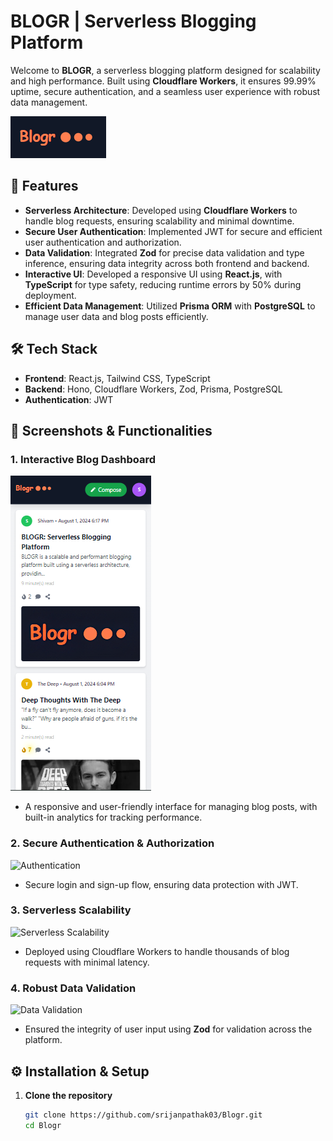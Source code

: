 # BLOGR | Serverless Blogging Platform

Welcome to **BLOGR**, a serverless blogging platform designed for scalability and high performance. Built using **Cloudflare Workers**, it ensures 99.99% uptime, secure authentication, and a seamless user experience with robust data management.

![BLOGR](assets/images/LogoBlogr.png)

## 🚀 Features
- **Serverless Architecture**: Developed using **Cloudflare Workers** to handle blog requests, ensuring scalability and minimal downtime.
- **Secure User Authentication**: Implemented JWT for secure and efficient user authentication and authorization.
- **Data Validation**: Integrated **Zod** for precise data validation and type inference, ensuring data integrity across both frontend and backend.
- **Interactive UI**: Developed a responsive UI using **React.js**, with **TypeScript** for type safety, reducing runtime errors by 50% during deployment.
- **Efficient Data Management**: Utilized **Prisma ORM** with **PostgreSQL** to manage user data and blog posts efficiently.

## 🛠️ Tech Stack
- **Frontend**: React.js, Tailwind CSS, TypeScript
- **Backend**: Hono, Cloudflare Workers, Zod, Prisma, PostgreSQL
- **Authentication**: JWT

## 📸 Screenshots & Functionalities

### 1. Interactive Blog Dashboard
![Blog Dashboard](assets/images/BlogHome.png)
- A responsive and user-friendly interface for managing blog posts, with built-in analytics for tracking performance.

### 2. Secure Authentication & Authorization
![Authentication](assets/images/Auth.png)
- Secure login and sign-up flow, ensuring data protection with JWT.

### 3. Serverless Scalability
![Serverless Scalability](assets/images/Serverless.png)
- Deployed using Cloudflare Workers to handle thousands of blog requests with minimal latency.

### 4. Robust Data Validation
![Data Validation](assets/images/DataValidation.png)
- Ensured the integrity of user input using **Zod** for validation across the platform.

## ⚙️ Installation & Setup

1. **Clone the repository**
   ```bash
   git clone https://github.com/srijanpathak03/Blogr.git
   cd Blogr
